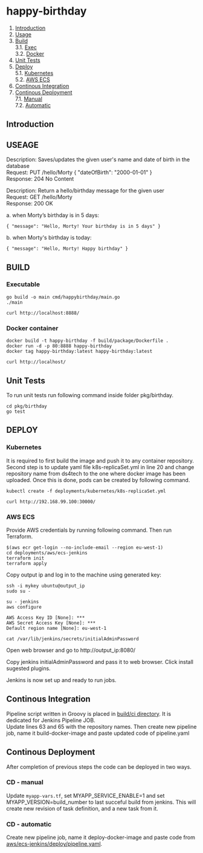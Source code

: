 # happy-birthday

1. [Introduction](#intro)
2. [Usage](#usage)
3. [Build](#build) <br>
   3.1. [Exec](#build.exe) <br>
   3.2. [Docker](#build.docker)
4. [Unit Tests](#unittest) <br>
5. [Deploy](#deploy) <br>
 5.1. [Kubernetes](#deploy.k8s) <br>
 5.2. [AWS ECS](#deploy.ecs)
6. [Continous Integration](#ci)
7. [Continous Deployment](#cd) <br>
   7.1. [Manual](#cd.manual) <br>
   7.2. [Automatic](#cd.automatic)


## Introduction <a name="intro"></a>

## USEAGE <a name="usage"></a>

Description: Saves/updates the given user's name and date of birth in the database <br>
  Request: PUT /hello/Morty { "dateOfBirth": "2000-01-01" } <br>
  Response: 204 No Content <br>

Description: Return a hello/birthday message for the given user <br>
  Request: GET /hello/Morty <br>
  Response: 200 OK <br>

a. when Morty’s birthday is in 5 days:<br>
```
{ "message": "Hello, Morty! Your birthday is in 5 days" }
```
b. when Morty's birthday is today: <br>
```
{ "message": "Hello, Morty! Happy birthday" }
```

## BUILD <a name="build"></a>

### Executable <a name="build.exe"></a>
```
go build -o main cmd/happybirthday/main.go
./main

curl http://localhost:8888/
```

### Docker container <a name="build.docker"></a>
```
docker build -t happy-birthday -f build/package/Dockerfile .
docker run -d -p 80:8888 happy-birthday
docker tag happy-birthday:latest happy-birthday:latest

curl http://localhost/
```

## Unit Tests <a name="build"></a>

To run unit tests run following command inside folder pkg/birthday.
```
cd pkg/birthday
go test
```
## DEPLOY <a name="deploy"></a>

### Kubernetes <a name="deploy.k8s"></a>
It is required to first build the image and push it to any container repository. <br>
Second step is to update yaml file k8s-replicaSet.yml in line 20 and change repository name from ds4tech to the one where docker image has been uploaded.
Once this is done, pods can be created by following command.
```
kubectl create -f deployments/kubernetes/k8s-replicaSet.yml

curl http://192.168.99.100:30000/
```

### AWS ECS <a name="deploy.ecs"></a>
Provide AWS credentials by running following command. Then run Terraform.
```
$(aws ecr get-login --no-include-email --region eu-west-1)
cd deployments/aws/ecs-jenkins
terraform init
terraform apply
```
Copy output ip and log in to the machine using generated key:
```
ssh -i mykey ubuntu@output_ip
sudo su -

su - jenkins
aws configure

AWS Access Key ID [None]: ***
AWS Secret Access Key [None]: ***
Default region name [None]: eu-west-1

cat /var/lib/jenkins/secrets/initialAdminPassword
```
Open web browser and go to http://output_ip:8080/

Copy jenkins initialAdminPassword and pass it to web browser. Click install sugested plugins.

Jenkins is now set up and ready to run jobs.


## Continous Integration <a name="ci"></a>
Pipeline script written in Groovy is placed in [build/ci directory](https://github.com/ds4tech/happy-birthday/blob/master/build/ci/pipeline.yaml). It is dedicated for Jenkins Pipeline JOB. <br>
Update lines 63 and 65 with the repository names.
Then create new pipeline job, name it build-docker-image and paste updated code of pipeline.yaml


## Continous Deployment <a name="cd"></a>
After completion of previous steps the code can be deployed in two ways.

### CD - manual <a name="cd.manual"></a>
Update ```myapp-vars.tf```, set MYAPP_SERVICE_ENABLE=1 and set MYAPP_VERSION=build_number to last succeful build from jenkins.
This will create new revision of task definition, and a new task from it.

### CD - automatic <a name="cd.automatic"></a>
Create new pipeline job, name it deploy-docker-image and paste code from [aws/ecs-jenkins/deploy/pipeline.yaml](https://github.com/ds4tech/happy-birthday/blob/master/deployments/aws/ecs-jenkins/deploy/pipeline.yaml).
